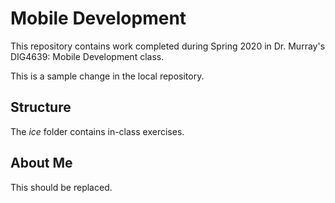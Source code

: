 # Mobile Development
This repository contains work completed during Spring 2020 in Dr. Murray's DIG4639: Mobile Development class.

This is a sample change in the local repository.

## Structure
The *ice* folder contains in-class exercises. 

## About Me
This should be replaced.